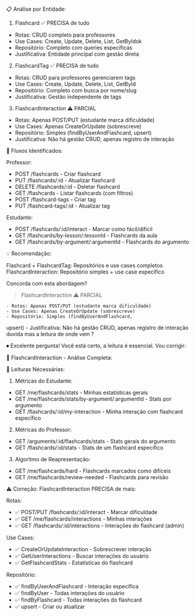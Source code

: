 📋 Análise por Entidade:

1. Flashcard ✅ PRECISA de tudo

- Rotas: CRUD completo para professores
- Use Cases: Create, Update, Delete, List, GetByIdok
- Repositório: Completo com queries específicas
- Justificativa: Entidade principal com gestão direta

2. FlashcardTag ✅ PRECISA de tudo

- Rotas: CRUD para professores gerenciarem tags
- Use Cases: Create, Update, Delete, List, GetById
- Repositório: Completo com busca por nome/slug
- Justificativa: Gestão independente de tags

3. FlashcardInteraction ⚠️ PARCIAL

- Rotas: Apenas POST/PUT (estudante marca dificuldade)
- Use Cases: Apenas CreateOrUpdate (sobrescreve)
- Repositório: Simples (findByUserAndFlashcard, upsert)
- Justificativa: Não há gestão CRUD, apenas registro de
  interação

🔄 Fluxos Identificados:

Professor:

- POST /flashcards - Criar flashcard
- PUT /flashcards/:id - Atualizar flashcard
- DELETE /flashcards/:id - Deletar flashcard
- GET /flashcards - Listar flashcards (com filtros)
- POST /flashcard-tags - Criar tag
- PUT /flashcard-tags/:id - Atualizar tag

Estudante:

- POST /flashcards/:id/interact - Marcar como
  fácil/difícil
- GET /flashcards/by-lesson/:lessonId - Flashcards da
  aula
- GET /flashcards/by-argument/:argumentId - Flashcards
  do argumento

💡 Recomendação:

Flashcard + FlashcardTag: Repositórios e use cases
completos
FlashcardInteraction: Repositório simples + use case
específico

Concorda com esta abordagem?

> FlashcardInteraction ⚠️ PARCIAL

    - Rotas: Apenas POST/PUT (estudante marca dificuldade)
    - Use Cases: Apenas CreateOrUpdate (sobrescreve)
    - Repositório: Simples (findByUserAndFlashcard,

upsert) - Justificativa: Não há gestão CRUD, apenas registro
de
interação duvida mas a leitura de onde vem ?

⏺ Excelente pergunta! Você está certo, a leitura é
essencial. Vou corrigir:

🔄 FlashcardInteraction - Análise Completa:

📖 Leituras Necessárias:

1. Métricas do Estudante:

- GET /me/flashcards/stats - Minhas estatísticas gerais
- GET /me/flashcards/stats/by-argument/:argumentId -
  Stats por argumento
- GET /flashcards/:id/my-interaction - Minha interação
  com flashcard específico

2. Métricas do Professor:

- GET /arguments/:id/flashcards/stats - Stats gerais do
  argumento
- GET /flashcards/:id/stats - Stats de um flashcard
  específico

3. Algoritmo de Reapresentação:

- GET /me/flashcards/hard - Flashcards marcados como
  difíceis
- GET /me/flashcards/review-needed - Flashcards para
  revisão

⚠️ Correção: FlashcardInteraction PRECISA de mais:

Rotas:

- ✅ POST/PUT /flashcards/:id/interact - Marcar
  dificuldade
- ✅ GET /me/flashcards/interactions - Minhas interações
- ✅ GET /flashcards/:id/interactions - Interações do
  flashcard (admin)

Use Cases:

- ✅ CreateOrUpdateInteraction - Sobrescrever interação
- ✅ GetUserInteractions - Buscar interações do usuário
- ✅ GetFlashcardStats - Estatísticas do flashcard

Repositório:

- ✅ findByUserAndFlashcard - Interação específica
- ✅ findByUser - Todas interações do usuário
- ✅ findByFlashcard - Todas interações do flashcard
- ✅ upsert - Criar ou atualizar
